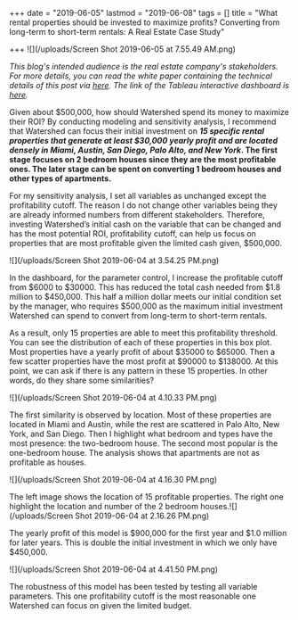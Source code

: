 +++
date = "2019-06-05"
lastmod = "2019-06-08"
tags = []
title = "What rental properties should be invested to maximize profits? Converting from long-term to short-term rentals: A Real Estate Case Study"

+++
![](/uploads/Screen Shot 2019-06-05 at 7.55.49 AM.png)

_This blog's intended audience is the real estate company's stakeholders. For more details, you can read the white paper containing the technical details of this post via_ [_here_](https://www.slideshare.net/secret/bR26yHPFK2k7gU)_. The link of the Tableau interactive dashboard is_ [_here_](https://public.tableau.com/views/Whatshort-termrentalpropertiesmakethemostprofitACaseStudy-Ver2/finaldashboard?:embed=y&:display_count=yes&publish=yes&:origin=viz_share_link)_._

  
Given about $500,000, how should Watershed spend its money to maximize their ROI? By conducting modeling and sensitivity analysis, I recommend that Watershed can focus their initial investment on **_15 specific rental properties that generate at least $30,000 yearly profit and are located densely in Miami, Austin, San Diego, Palo Alto, and New York_. The first stage focuses on 2 bedroom houses since they are the most profitable ones. The later stage can be spent on converting 1 bedroom houses and other types of apartments.**

For my sensitivity analysis, I set all variables as unchanged except the profitability cutoff. The reason I do not change other variables being they are already informed numbers from different stakeholders. Therefore, investing Watershed’s initial cash on the variable that can be changed and has the most potential ROI, profitability cutoff, can help us focus on properties that are most profitable given the limited cash given, $500,000.

 ![](/uploads/Screen Shot 2019-06-04 at 3.54.25 PM.png)

In the dashboard, for the parameter control, I increase the profitable cutoff from $6000 to $30000. This has reduced the total cash needed from $1.8 million to $450,000. This half a million dollar meets our initial condition set by the manager, who requires $500,000 as the maximum initial investment Watershed can spend to convert from long-term to short-term rentals.

As a result, only 15 properties are able to meet this profitability threshold. You can see the distribution of each of these properties in this box plot. Most properties have a yearly profit of about $35000 to $65000. Then a few scatter properties have the most profit at $90000 to $138000. At this point, we can ask if there is any pattern in these 15 properties. In other words, do they share some similarities?

![](/uploads/Screen Shot 2019-06-04 at 4.10.33 PM.png)

The first similarity is observed by location. Most of these properties are located in Miami and Austin, while the rest are scattered in Palo Alto, New York, and San Diego. Then I highlight what bedroom and types have the most presence: the two-bedroom house. The second most popular is the one-bedroom house. The analysis shows that apartments are not as profitable as houses.

![](/uploads/Screen Shot 2019-06-04 at 4.16.30 PM.png)

The left image shows the location of 15 profitable properties. The right one highlight the location and number of the 2 bedroom houses.![](/uploads/Screen Shot 2019-06-04 at 2.16.26 PM.png)

The yearly profit of this model is $900,000 for the first year and $1.0 million for later years. This is double the initial investment in which we only have $450,000.

![](/uploads/Screen Shot 2019-06-04 at 4.41.50 PM.png)

The robustness of this model has been tested by testing all variable parameters. This one profitability cutoff is the most reasonable one Watershed can focus on given the limited budget.